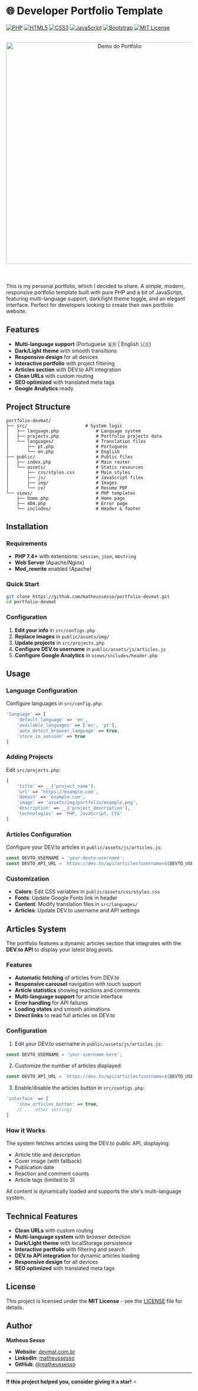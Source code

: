 # 🌐 Developer Portfolio Template

[![PHP](https://img.shields.io/badge/PHP-777BB4?style=for-the-badge&logo=php&logoColor=white)](https://php.net)
[![HTML5](https://img.shields.io/badge/HTML5-E34F26?style=for-the-badge&logo=html5&logoColor=white)](https://developer.mozilla.org/en-US/docs/Web/HTML)
[![CSS3](https://img.shields.io/badge/CSS3-1572B6?style=for-the-badge&logo=css3&logoColor=white)](https://developer.mozilla.org/en-US/docs/Web/CSS)
[![JavaScript](https://img.shields.io/badge/JavaScript-F7DF1E?style=for-the-badge&logo=javascript&logoColor=black)](https://developer.mozilla.org/en-US/docs/Web/JavaScript)
[![Bootstrap](https://img.shields.io/badge/Bootstrap-563D7C?style=for-the-badge&logo=bootstrap&logoColor=white)](https://getbootstrap.com)
[![MIT License](https://img.shields.io/badge/License-MIT-yellow.svg?style=for-the-badge)](https://opensource.org/licenses/MIT)

<br>

<div align="center">
  <img src="https://raw.githubusercontent.com/matheussesso/portfolio-devmat/refs/heads/main/public/assets/img/imgdemo.gif" alt="Demo do Portfolio" width="600" style="margin-bottom: 20px;" />
</div>

<br>

This is my personal portfolio, which I decided to share. A simple, modern, responsive portfolio template built with pure PHP and a bit of JavaScript, featuring multi-language support, dark/light theme toggle, and an elegant interface. Perfect for developers looking to create their own portfolio website.

## Features

- **Multi-language support** (Portuguese 🇧🇷 | English 🇺🇸)
- **Dark/Light theme** with smooth transitions
- **Responsive design** for all devices
- **Interactive portfolio** with project filtering
- **Articles section** with DEV.to API integration
- **Clean URLs** with custom routing
- **SEO optimized** with translated meta tags
- **Google Analytics** ready

## Project Structure

```
portfolio-devmat/
├── src/                      # System logic
│   ├── language.php              # Language system
│   ├── projects.php              # Portfolio projects data
│   └── languages/                # Translation files
│       ├── pt.php                # Portuguese
│       └── en.php                # English
├── public/                       # Public files
│   ├── index.php                 # Main router
│   └── assets/                   # Static resources
│       ├── css/styles.css        # Main styles
│       ├── js/                   # JavaScript files
│       ├── img/                  # Images
│       └── cv/                   # Resume PDF
└── views/                        # PHP templates
    ├── home.php                  # Home page
    ├── 404.php                   # Error page
    └── includes/                 # Header & footer
```

## Installation

### Requirements
- **PHP 7.4+** with extensions: `session`, `json`, `mbstring`
- **Web Server** (Apache/Nginx)
- **Mod_rewrite** enabled (Apache)

### Quick Start
```bash
git clone https://github.com/matheussesso/portfolio-devmat.git
cd portfolio-devmat
```

### Configuration
1. **Edit your info** in `src/configs.php`
2. **Replace images** in `public/assets/img/`
3. **Update projects** in `src/projects.php`
4. **Configure DEV.to username** in `public/assets/js/articles.js`
5. **Configure Google Analytics** in `views/includes/header.php`

## Usage

### Language Configuration
Configure languages in `src/config.php`:
```php
'language' => [
    'default_language' => 'en',
    'available_languages' => ['en', 'pt'],
    'auto_detect_browser_language' => true,
    'store_in_session' => true
]
```

### Adding Projects
Edit `src/projects.php`:
```php
[
    'title' => __('project_name'),
    'url' => 'https://example.com',
    'domain' => 'example.com',
    'image' => 'assets/img/portfolio/example.png',
    'description' => __('project_description'),
    'technologies' => 'PHP, JavaScript, CSS'
]
```

### Articles Configuration
Configure your DEV.to articles in `public/assets/js/articles.js`:
```javascript
const DEVTO_USERNAME = 'your-devto-username';
const DEVTO_API_URL = `https://dev.to/api/articles?username=${DEVTO_USERNAME}&per_page=10`;
```

### Customization
- **Colors**: Edit CSS variables in `public/assets/css/styles.css`
- **Fonts**: Update Google Fonts link in header
- **Content**: Modify translation files in `src/languages/`
- **Articles**: Update DEV.to username and API settings

## Articles System

The portfolio features a dynamic articles section that integrates with the **DEV.to API** to display your latest blog posts.

### Features
- **Automatic fetching** of articles from DEV.to
- **Responsive carousel** navigation with touch support
- **Article statistics** showing reactions and comments
- **Multi-language support** for article interface
- **Error handling** for API failures
- **Loading states** and smooth animations
- **Direct links** to read full articles on DEV.to

### Configuration
1. Edit your DEV.to username in `public/assets/js/articles.js`:
```javascript
const DEVTO_USERNAME = 'your-username-here';
```

2. Customize the number of articles displayed:
```javascript
const DEVTO_API_URL = `https://dev.to/api/articles?username=${DEVTO_USERNAME}&per_page=10`;
```

3. Enable/disable the articles button in `src/configs.php`:
```php
'interface' => [
    'show_articles_button' => true,
    // ... other settings
]
```

### How it Works
The system fetches articles using the DEV.to public API, displaying:
- Article title and description
- Cover image (with fallback)
- Publication date
- Reaction and comment counts
- Article tags (limited to 3)

All content is dynamically loaded and supports the site's multi-language system.

## Technical Features
- **Clean URLs** with custom routing
- **Multi-language system** with browser detection
- **Dark/Light theme** with localStorage persistence
- **Interactive portfolio** with filtering and search
- **DEV.to API integration** for dynamic articles loading
- **Responsive design** for all devices
- **SEO optimized** with translated meta tags

## License

This project is licensed under the **MIT License** - see the [LICENSE](LICENSE) file for details.

## Author

**Matheus Sesso**
- **Website**: [devmat.com.br](https://devmat.com.br)
- **LinkedIn**: [matheussesso](https://linkedin.com/in/matheussesso)
- **GitHub**: [@matheussesso](https://github.com/matheussesso)

---

**If this project helped you, consider giving it a star!** ⭐ 
